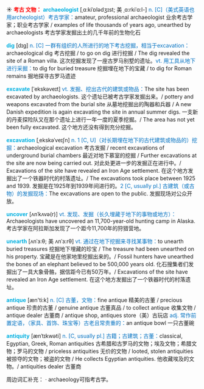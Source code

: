 ☀ <font color="red">**考古 文物：**</font>
<font color="sky blue">**archaeologist**</font> [ˌɑ:kiˈɒlədʒɪst; 美 ˌɑ:rkiˈɑ:l-]
<font color="#0070c0">n. [C]（美式英语也用archeologist）考古学家：</font>amateur, professional archaeologist 业余考古学家；职业考古学家 / examples of life thousands of years ago, unearthed by archaeologists 考古学家发掘出土的几千年前的生物化石

<font color="sky blue">**dig**</font> [dɪɡ] 
<font color="#0070c0">n. [C] 一群有组织的人所进行的地下考古挖掘，相当于excavation：</font>archaeological dig 考古挖掘 / to go on dig 进行挖掘 / The dig revealed the site of a Roman villa. 这次挖掘发现了一座古罗马别墅的遗址。<font color="#0070c0">vt. 用工具从地下进行采掘：</font>to dig for buried treasure 挖掘埋在地下的宝藏 / to dig for Roman remains 掘地探寻古罗马遗迹

<font color="sky blue">**excavate**</font> [ˈekskəveɪt]
<font color="#0070c0">vt. 发掘、挖出古代的建筑或物品：</font>The site has been excavated by archaeologists. 这个遗址已被考古学家发掘出来。/ pottery and weapons excavated from the burial site 从墓地挖掘出的陶器和兵器 / A new Danish expedition is again excavating the site in annual summer digs. 一支新的丹麦探险队又在那个遗址上进行一年一度的夏季挖掘。/ The area has not yet been fully excavated. 这个地方还没有得到充分挖掘。         

<font color="sky blue">**excavation**</font> [ˌekskəˈveɪʃn]
<font color="#0070c0">n. 1 [C, U]（对长期埋在地下的古代建筑或物品的）挖掘：</font>archaeological excavation 考古发掘 / recent excavations of underground burial chambers 最近对地下慕室的挖掘 / Further excavations at the site are now being carried out. 对此处更进一步的发掘正在进行中。/ Excavations of the site have revealed an Iron Age settlement. 在这个地方发掘出了一个铁器时代的村落遗址。/ The excavations took place between 1925 and 1939. 发掘是在1925年到1939年间进行的。<font color="#0070c0">2 [C, usually pl.] 古建筑（或古物）的发掘现场：</font>The excavations are open to the public. 发掘现场对公众开放。

<font color="sky blue">**uncover**</font> [ʌnˈkʌvə(r)]
<font color="#0070c0">vt. 发现、发掘（长久埋藏于地下的事物或地方）：</font>Archaeologists have uncovered an 11,700-year-old hunting camp in Alaska. 考古学家在阿拉斯加发现了一个距今11,700年的狩猎营地。

<font color="sky blue">**unearth**</font> [ʌnˈɜ:θ; 美 ʌnˈɜ:rθ]
<font color="#0070c0">vt. 通过在地下挖掘来寻找某事物：</font>to unearth buried treasures 挖掘地下埋藏的珍宝 / The treasure had been unearthed on his property. 宝藏是在他家地里挖掘出来的。/ Fossil hunters have unearthed the bones of an elephant believed to be 500,000 years old. 化石搜集者们发掘出了一具大象骨骼，据信距今已有50万年。/ Excavations of the site have revealed an Iron Age settlement. 在这个地方发掘出了一个铁器时代的村落遗址。

<font color="sky blue">**antique**</font> [æn'ti:k] 
<font color="#0070c0">n. [C] 古董，文物：</font>fine antique 精美的古董 / precious antique 珍贵的古董 / genuine antique 古董真品 / to collect antique 收集文物 / antique dealer 古董商 / antique shop, antiques store（美）古玩店 <font color="#0070c0">adj. 常作前置定语，（家具、首饰、珠宝等）古老且常贵重的：</font>an antique bowl 一只古董碗

<font color="sky blue">**antiquity**</font> [ænˈtɪkwəti]
<font color="#0070c0">n. [C, usually pl.] 古籍；古建筑；古董：</font>classical, Egyptian, Greek, Roman antiquities 古希腊和古罗马的文物；埃及文物；希腊文物；罗马的文物 / priceless antiquities 无价的文物 / looted, stolen antiquities 被掠夺的文物；被盗的文物 / He collects Egyptian antiquities. 他收藏埃及的文物。/ antiquities dealer 古董商

周边词汇补充：
· archaeology可指考古学。
